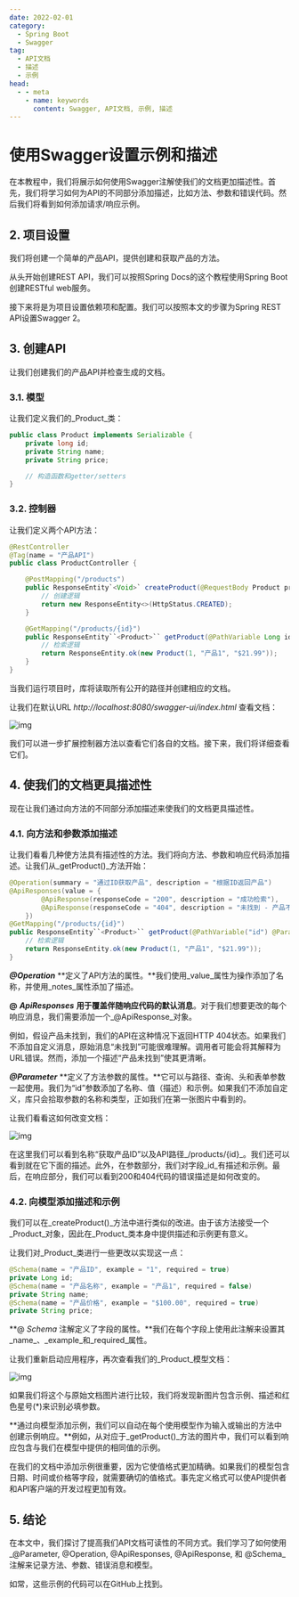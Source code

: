 ```yaml
---
date: 2022-02-01
category:
  - Spring Boot
  - Swagger
tag:
  - API文档
  - 描述
  - 示例
head:
  - - meta
    - name: keywords
      content: Swagger, API文档, 示例, 描述
---
```

# 使用Swagger设置示例和描述

在本教程中，我们将展示如何使用Swagger注解使我们的文档更加描述性。首先，我们将学习如何为API的不同部分添加描述，比如方法、参数和错误代码。然后我们将看到如何添加请求/响应示例。

## 2. 项目设置

我们将创建一个简单的产品API，提供创建和获取产品的方法。

从头开始创建REST API，我们可以按照Spring Docs的这个教程使用Spring Boot创建RESTful web服务。

接下来将是为项目设置依赖项和配置。我们可以按照本文的步骤为Spring REST API设置Swagger 2。

## 3. 创建API

让我们创建我们的产品API并检查生成的文档。

### 3.1. 模型

让我们定义我们的_Product_类：

```java
public class Product implements Serializable {
    private long id;
    private String name;
    private String price;

    // 构造函数和getter/setters
}
```

### 3.2. 控制器

让我们定义两个API方法：

```java
@RestController
@Tag(name = "产品API")
public class ProductController {

    @PostMapping("/products")
    public ResponseEntity`<Void>` createProduct(@RequestBody Product product) {
        // 创建逻辑
        return new ResponseEntity<>(HttpStatus.CREATED);
    }

    @GetMapping("/products/{id}")
    public ResponseEntity``<Product>`` getProduct(@PathVariable Long id) {
        // 检索逻辑
        return ResponseEntity.ok(new Product(1, "产品1", "$21.99"));
    }
}
```

当我们运行项目时，库将读取所有公开的路径并创建相应的文档。

让我们在默认URL _http://localhost:8080/swagger-ui/index.html_ 查看文档：

![img](https://www.baeldung.com/wp-content/uploads/2022/02/Screenshot-2022-01-29-at-1.59.47-PM.png)

我们可以进一步扩展控制器方法以查看它们各自的文档。接下来，我们将详细查看它们。

## 4. 使我们的文档更具描述性

现在让我们通过向方法的不同部分添加描述来使我们的文档更具描述性。

### 4.1. 向方法和参数添加描述

让我们看看几种使方法具有描述性的方法。我们将向方法、参数和响应代码添加描述。让我们从_getProduct()_方法开始：

```java
@Operation(summary = "通过ID获取产品", description = "根据ID返回产品")
@ApiResponses(value = {
        @ApiResponse(responseCode = "200", description = "成功检索"),
        @ApiResponse(responseCode = "404", description = "未找到 - 产品不存在")
    })
@GetMapping("/products/{id}")
public ResponseEntity``<Product>`` getProduct(@PathVariable("id") @Parameter(name = "id", description = "产品ID", example = "1") Long id) {
    // 检索逻辑
    return ResponseEntity.ok(new Product(1, "产品1", "$21.99"));
}
```

_**@Operation**_ **定义了API方法的属性。**我们使用_value_属性为操作添加了名称，并使用_notes_属性添加了描述。

**@** _**ApiResponses**_ **用于覆盖伴随响应代码的默认消息**。对于我们想要更改的每个响应消息，我们需要添加一个_@ApiResponse_对象。

例如，假设产品未找到，我们的API在这种情况下返回HTTP 404状态。如果我们不添加自定义消息，原始消息“未找到”可能很难理解。调用者可能会将其解释为URL错误。然而，添加一个描述“产品未找到”使其更清晰。

_**@Parameter**_ **定义了方法参数的属性。**它可以与路径、查询、头和表单参数一起使用。我们为“id”参数添加了名称、值（描述）和示例。如果我们不添加自定义，库只会拾取参数的名称和类型，正如我们在第一张图片中看到的。

让我们看看这如何改变文档：

![img](https://www.baeldung.com/wp-content/uploads/2022/02/Screenshot-2022-01-29-at-4.08.45-PM.png)

在这里我们可以看到名称“获取产品ID”以及API路径_/products/{id}_。我们还可以看到就在它下面的描述。此外，在参数部分，我们对字段_id_有描述和示例。最后，在响应部分，我们可以看到200和404代码的错误描述是如何改变的。

### 4.2. 向模型添加描述和示例

我们可以在_createProduct()_方法中进行类似的改进。由于该方法接受一个_Product_对象，因此在_Product_类本身中提供描述和示例更有意义。

让我们对_Product_类进行一些更改以实现这一点：

```java
@Schema(name = "产品ID", example = "1", required = true)
private Long id;
@Schema(name = "产品名称", example = "产品1", required = false)
private String name;
@Schema(name = "产品价格", example = "$100.00", required = true)
private String price;
```

**@ _Schema_ 注解定义了字段的属性。**我们在每个字段上使用此注解来设置其_name_、_example_和_required_属性。

让我们重新启动应用程序，再次查看我们的_Product_模型文档：

![img](https://www.baeldung.com/wp-content/uploads/2022/02/Screenshot-2022-01-29-at-4.07.33-PM.png)

如果我们将这个与原始文档图片进行比较，我们将发现新图片包含示例、描述和红色星号(*)来识别必填参数。

**通过向模型添加示例，我们可以自动在每个使用模型作为输入或输出的方法中创建示例响应。**例如，从对应于_getProduct()_方法的图片中，我们可以看到响应包含与我们在模型中提供的相同值的示例。

在我们的文档中添加示例很重要，因为它使值格式更加精确。如果我们的模型包含日期、时间或价格等字段，就需要确切的值格式。事先定义格式可以使API提供者和API客户端的开发过程更加有效。

## 5. 结论

在本文中，我们探讨了提高我们API文档可读性的不同方式。我们学习了如何使用_@Parameter, @Operation, @ApiResponses, @ApiResponse, 和 @Schema_注解来记录方法、参数、错误消息和模型。

如常，这些示例的代码可以在GitHub上找到。
